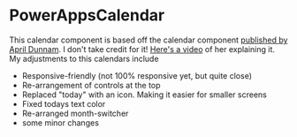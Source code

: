 # PowerAppsCalendar

This calendar component is based off the calendar component [published by April Dunnam](https://www.youtube.com/redirect?event=video_description&q=https%3A%2F%2Fgithub.com%2Faprildunnam%2FPowerApps%2Fblob%2Fmaster%2FComponents%2FCalendar%2520Component%2520%284%29.msapp&redir_token=QUFFLUhqa3RVUjlqbmJud0hJLWt5MzJMSUJxdmV5emJQUXxBQ3Jtc0tsc254TERjbUx0and3N1pTcUJLSE82N21vUUc1dHdXb3RsVHFBNHp6a3JJZDJEclNIdTBYNU8wZUNqZjRaQWtoQ19nb1FRcUhLOXU4c2VQdlJfZ1VCUTBkWFlLU0NPSFd0MWlsWnk0aTkzTk1HQnAwUQ%3D%3D&v=pl1YoItT1VM). I don't take credit for it! [Here's a video](https://www.youtube.com/watch?v=pl1YoItT1VM&t=1s&ab_channel=AprilDunnam) of her explaining it.
My adjustments to this calendars include

- Responsive-friendly (not 100% responsive yet, but quite close)
- Re-arrangement of controls at the top
- Replaced "today" with an icon. Making it easier for smaller screens
- Fixed todays text color
- Re-arranged month-switcher
- some minor changes

